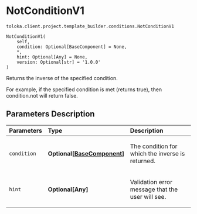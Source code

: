 # NotConditionV1
`toloka.client.project.template_builder.conditions.NotConditionV1`

```
NotConditionV1(
    self,
    condition: Optional[BaseComponent] = None,
    *,
    hint: Optional[Any] = None,
    version: Optional[str] = '1.0.0'
)
```

Returns the inverse of the specified condition.


For example, if the specified condition is met (returns true), then condition.not will return false.

## Parameters Description

| Parameters | Type | Description |
| :----------| :----| :-----------|
`condition`|**Optional\[[BaseComponent](toloka.client.project.template_builder.base.BaseComponent.md)\]**|<p>The condition for which the inverse is returned.</p>
`hint`|**Optional\[Any\]**|<p>Validation error message that the user will see.</p>
